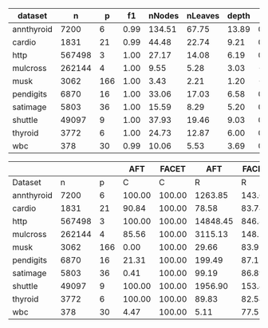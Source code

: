 | dataset | n | p | f1 | nNodes | nLeaves | depth | Q | J |
|---------|---|---|----|--------|---------|-------|---|---|
| annthyroid | 7200 | 6 | 0.99 | 134.51 | 67.75 | 13.89 | 0.96 | 1.00 |
| cardio | 1831 | 21 | 0.99 | 44.48 | 22.74 | 9.21 | 0.87 | 0.56 |
| http | 567498 | 3 | 1.00 | 27.17 | 14.08 | 6.19 | 0.69 | 0.96 |
| mulcross | 262144 | 4 | 1.00 | 9.55 | 5.28 | 3.03 | -0.05 | 0.62 |
| musk | 3062 | 166 | 1.00 | 3.43 | 2.21 | 1.20 | -0.00 | 0.03 |
| pendigits | 6870 | 16 | 1.00 | 33.06 | 17.03 | 6.58 | 0.74 | 0.51 |
| satimage | 5803 | 36 | 1.00 | 15.59 | 8.29 | 5.20 | 0.51 | 0.13 |
| shuttle | 49097 | 9 | 1.00 | 37.93 | 19.46 | 9.03 | 0.48 | 0.75 |
| thyroid | 3772 | 6 | 1.00 | 24.73 | 12.87 | 6.00 | 0.79 | 0.77 |
| wbc | 378 | 30 | 0.99 | 10.06 | 5.53 | 3.69 | 0.43 | 0.11 |


|            |       |     | AFT    | FACET  | AFT   | FACET | AFT   | FACET | AFT   | FACET  |
| ---------- | ----- | --- | ------ | ------ | ----- | ----- | ----- | ----- | ----- | ------ |
| Dataset    | n     | p   | C      | C      | R     | R     | L     | L     | D     | D      |
| annthyroid | 7200 | 6 | 100.00 | 100.00 | 1263.85 | 143.65 | 1.61 | 1.35 | 0.72 | 0.57 |
| cardio | 1831 | 21 | 90.84 | 100.00 | 78.58 | 83.74 | 1.85 | 1.47 | 8.79 | 3.22 |
| http | 567498 | 3 | 100.00 | 100.00 | 14848.45 | 846.82 | 1.73 | 1.31 | 10.43 | 6.87 |
| mulcross | 262144 | 4 | 85.56 | 100.00 | 3115.13 | 148.25 | 1.51 | 1.56 | 120.94 | 107.18 |
| musk | 3062 | 166 | 0.00 | 100.00 | 29.66 | 83.92 | nan | 11.04 | nan | 8.06 |
| pendigits | 6870 | 16 | 21.31 | 100.00 | 199.49 | 87.15 | 2.84 | 1.80 | 18.69 | 11.67 |
| satimage | 5803 | 36 | 0.41 | 100.00 | 99.19 | 86.89 | 1.21 | 2.48 | 3.08 | 5.48 |
| shuttle | 49097 | 9 | 100.00 | 100.00 | 1956.90 | 153.45 | 1.62 | 1.33 | 0.87 | 0.55 |
| thyroid | 3772 | 6 | 100.00 | 100.00 | 89.83 | 82.54 | 2.11 | 1.73 | 4.51 | 3.04 |
| wbc | 378 | 30 | 4.47 | 100.00 | 5.11 | 77.57 | 1.26 | 2.41 | 3.71 | 4.55 |
